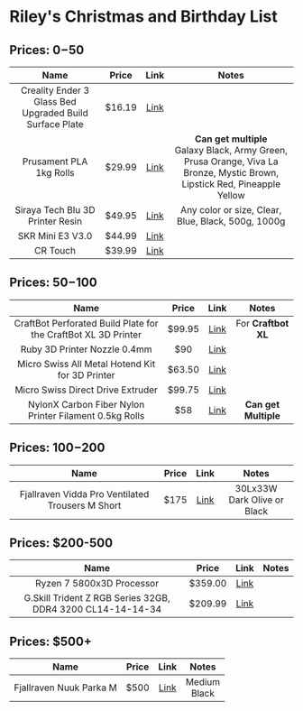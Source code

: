 # Riley's Christmas and Birthday List

## Prices: $0-$50
  |Name|Price|Link|Notes|
  |:---:|:---:|:---:|:---:|
  |Creality Ender 3 Glass Bed Upgraded Build Surface Plate|$16.19|[Link](https://www.amazon.com/Creality-Ender-Glass-Upgraded-235x235x4mm/dp/B07RD6D2ZQ)||
  |Prusament PLA 1kg Rolls|$29.99|[Link](https://www.prusa3d.com/category/prusament-pla/)|**Can get multiple** <br> Galaxy Black, Army Green, Prusa Orange, Viva La Bronze, Mystic Brown, Lipstick Red, Pineapple Yellow|
  |Siraya Tech Blu 3D Printer Resin|$49.95|[Link](https://www.amazon.com/dp/B07X84C2FW)|Any color or size, Clear, Blue, Black, 500g, 1000g|
  |SKR Mini E3 V3.0|$44.99|[Link](https://www.amazon.com/BIGTREETECH-Control-Integrated-TMC2209-Printer/dp/B07YW86YS7?th=1&psc=1)||
  |CR Touch|$39.99|[Link](https://www.creality3dofficial.com/products/creality-cr-touch)||

## Prices: $50-$100
  |Name|Price|Link|Notes|
  |:---:|:---:|:---:|:---:|
  |CraftBot Perforated Build Plate for the CraftBot XL 3D Printer|$99.95|[Link](https://www.bhphotovideo.com/c/product/1362166-REG/craftbot_pr_002_018_perforated_build_plate_for.html/?ap=y&ap=y&smp=y&smp=y&lsft=BI%3A514&gclid=Cj0KCQiAveebBhD_ARIsAFaAvrEGJlonVYfosjWVZ31Ed7By_NCy6-3HTF_MmMx6pGB-ZFP9xxpmM8UaAkOVEALw_wcB)| For **Craftbot XL**|
  |Ruby 3D Printer Nozzle 0.4mm|$90|[Link](https://www.prusa3d.com/product/the-olsson-ruby/)|
  |Micro Swiss All Metal Hotend Kit for 3D Printer|$63.50|[Link](https://www.amazon.com/dp/B0789V2D7C?tag=all3dp0c-20)|
  |Micro Swiss Direct Drive Extruder|$99.75|[Link](https://store.micro-swiss.com/collections/ender-3/products/micro-swiss-direct-drive-extruder)||
  |NylonX Carbon Fiber Nylon Printer Filament 0.5kg Rolls|$58|[Link](https://www.matterhackers.com/store/l/nylonx-carbon-fiber-nylon-filament-1.75mm/sk/MD5LDGS7)|**Can get Multiple**|

## Prices: $100-$200
  |Name|Price|Link|Notes|
  |:---:|:---:|:---:|:---:|
  |Fjallraven Vidda Pro Ventilated Trousers M Short|$175|[Link](https://www.fjallraven.com/us/en-us/men/trousers/trekking-trousers/vidda-pro-ventilated-trs-m-short?c=570-050)|30Lx33W <br> Dark Olive or Black|

## Prices: $200-500
  |Name|Price|Link|Notes|
  |:---:|:---:|:---:|:---:|
  |Ryzen 7 5800x3D Processor|$359.00|[Link](https://www.amazon.com/AMD-5800X3D-16-Thread-Processor-Technology/dp/B09VCJ2SHD/)||
  |G.Skill Trident Z RGB Series 32GB, DDR4 3200 CL14-14-14-34|$209.99|[Link](https://www.amazon.com/G-SKILL-TridentZ-288-Pin-Desktop-F4-3200C14D-32GTZR/dp/B071VRMFDQ)||

## Prices: $500+
  |Name|Price|Link|Notes|
  |:---:|:---:|:---:|:---:|
  |Fjallraven Nuuk Parka M|$500|[Link](https://www.fjallraven.com/us/en-us/men/jackets/parkas/nuuk-parka-m2)|Medium <br> Black|
